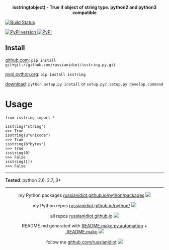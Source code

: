 <p align="center">
	<b>isstring(object) - True if object of string type. python2 and python3 compatible</b>
</p>

<p>
	<a href="https://travis-ci.org/russianidiot/isstring.py" class="reference external">
		<img src="https://travis-ci.org/russianidiot/isstring.py.svg?branch=master" alt="Build Status">
	</a>
	<!--
	<a href="https://codecov.io/github/russianidiot/isstring.py/">
		<img src="https://img.shields.io/codecov/c/github/russianidiot/isstring.py.svg" alt="Codecov">
	</a>
	-->
</p>
<p>
	<a href="http://badge.fury.io/py/isstring" class="reference external">
		<img src="https://badge.fury.io/py/isstring.svg" alt="PyPI version">
	</a>
	<a href="https://pypi.python.org/pypi/isstring">
		<img src="https://img.shields.io/pypi/pyversions/isstring.svg" alt="PyPI">
	</a>

</p>

	
Install
-------

[github.com](http://github.com/russianidiot/isstring.py):
`pip install git+git://github.com/russianidiot/isstring.py.git`

[pypi.python.org](https://pypi.python.org): `pip install isstring`

[download](https://github.com/russianidiot/isstring.py/archive/master.zip): `python setup.py install` or `setup.py/.setup.py develop.command` 

	

	

Usage 
=====
```
from isstring import *

isstring("string")
>>> True
isstring(u"unicode")
>>> True
isstring(b"bytes")
>>> True
isstring(0)
>>> False
isstring([])
>>> False
```

---

**Tested**: python 2.6, 2.7, 3+

---

<p align="center">
my Python packages 
<a href="http://russianidiot.github.io/python/packages">russianidiot.github.io/python/packages</a> <img src="http://russianidiot.github.io/images/python/16.png" />
</p>
<p align="center">
my Python repos <a href="http://russianidiot.github.io/python/">russianidiot.github.io/python/</a>
<img src="http://russianidiot.github.io/images/python/16.png" />
</p>

<p align="center">
	all repos <a href="http://russianidiot.github.io/">russianidiot.github.io</a> <img src="http://russianidiot.github.io/images/star/16.png" />
</p>

<p align="center">
	README.md generated with <a href="https://github.com/russianidiot/README.mako.py.automation">README.mako.py.automation</a> + <a href="https://github.com/russianidiot/.README.mako">.README.mako</a> 
<img src="http://russianidiot.github.io/images/book/16.png">
</p>

<p align="center">
	follow me <a href="http://github.com/russianidiot">github.com/russianidiot</a>
<img src="http://russianidiot.github.io/images/github/16.png" />
</p>